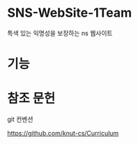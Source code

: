 # SNS-WebSite-1Team

특색 있는 익명성을 보장하는 ns 웹사이트
<br>

# 기능


# 참조 문헌

git 컨벤션    

https://github.com/knut-cs/Curriculum

